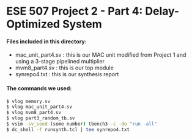 # ESE 507 Project 2 - Part 4:  Delay-Optimized System 

#### Files included in this directory:

  - mac_unit_part4.sv : this is our MAC unit modified from Project 1 and using a 3-stage pipelined multiplier
  - mvm8_part4.sv : this is our top module
  - synrepo4.txt : this is our synthesis report

#### The commands we used:
```sh
$ vlog memory.sv
$ vlog mac_unit_part4.sv
$ vlog mvm8_part4.sv
$ vlog part3_random_tb.sv
$ vsim -sv_seed (some number) tbench3 -c -do "run -all"
$ dc_shell -f runsynth.tcl | tee synrepo4.txt
```
